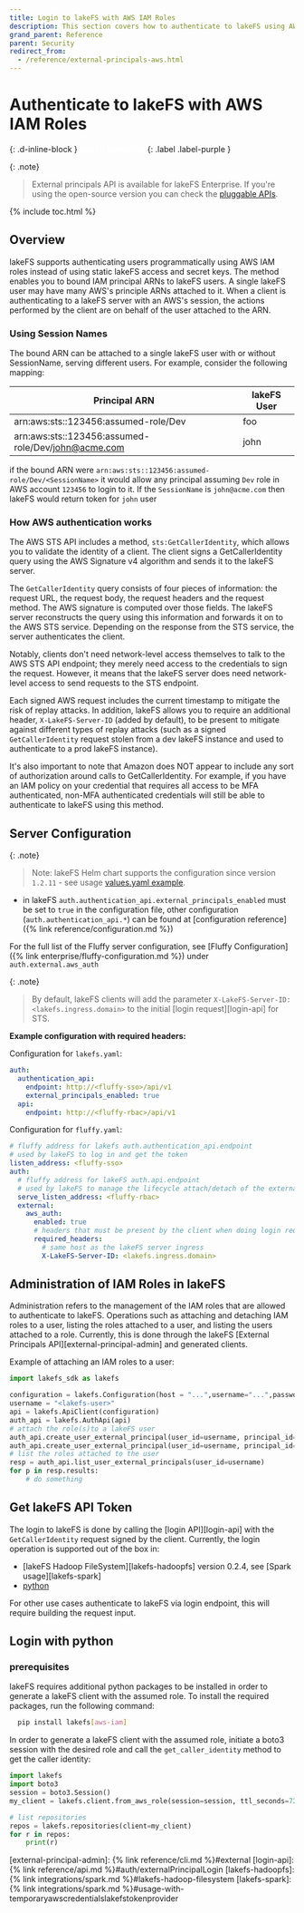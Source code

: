 ```yaml
---
title: Login to lakeFS with AWS IAM Roles
description: This section covers how to authenticate to lakeFS using AWS IAM.
grand_parent: Reference
parent: Security
redirect_from:
  - /reference/external-principals-aws.html
---
```


# Authenticate to lakeFS with AWS IAM Roles

{: .d-inline-block }
<a style="color: white;" href="#sso-for-lakefs-enterprise">lakeFS Enterprise</a>
{: .label .label-purple }

{: .note}
> External principals API is available for lakeFS Enterprise. If you're using the open-source version you can check the [pluggable APIs](https://docs.lakefs.io/reference/security/rbac.html#pluggable-authentication-and-authorization).

{% include toc.html %}

## Overview 

lakeFS supports authenticating users programmatically using AWS IAM roles instead of using static lakeFS access and secret keys.
The method enables you to bound IAM principal ARNs to lakeFS users.
A single lakeFS user may have many AWS's principle ARNs attached to it. When a client is authenticating to a lakeFS server with an AWS's session, the actions performed by the client are on behalf of the user attached to the ARN.

### Using Session Names

The bound ARN can be attached to a single lakeFS user with or without SessionName, serving different users.
For example, consider the following mapping: 

| Principal ARN                                       | lakeFS User |
|-----------------------------------------------------|-------------|
| arn:aws:sts::123456:assumed-role/Dev                | foo         |
| arn:aws:sts::123456:assumed-role/Dev/john@acme.com  | john        |

if the bound ARN were `arn:aws:sts::123456:assumed-role/Dev/<SessionName>` it would allow any principal assuming `Dev` role in AWS account `123456` to login to it.
If the `SessionName` is `john@acme.com` then lakeFS would return token for `john` user

### How AWS authentication works

The AWS STS API includes a method, `sts:GetCallerIdentity`, which allows you to validate the identity of a client. The client signs a GetCallerIdentity query using the AWS Signature v4 algorithm and sends it to the lakeFS server. 

The `GetCallerIdentity` query consists of four pieces of information: the request URL, the request body, the request headers and the request method. The AWS signature is computed over those fields. The lakeFS server reconstructs the query using this information and forwards it on to the AWS STS service. Depending on the response from the STS service, the server authenticates the client.

Notably, clients don't need network-level access themselves to talk to the AWS STS API endpoint; they merely need access to the credentials to sign the request. However, it means that the lakeFS server does need network-level access to send requests to the STS endpoint.

Each signed AWS request includes the current timestamp to mitigate the risk of replay attacks. In addition, lakeFS allows you to require an additional header, `X-LakeFS-Server-ID` (added by default), to be present to mitigate against different types of replay attacks (such as a signed `GetCallerIdentity` request stolen from a dev lakeFS instance and used to authenticate to a prod lakeFS instance). 

It's also important to note that Amazon does NOT appear to include any sort of authorization around calls to GetCallerIdentity. For example, if you have an IAM policy on your credential that requires all access to be MFA authenticated, non-MFA authenticated credentials will still be able to authenticate to lakeFS using this method.


## Server Configuration

{: .note}
> Note: lakeFS Helm chart supports the configuration since version `1.2.11` - see usage [values.yaml example](https://github.com/treeverse/charts/blob/master/examples/lakefs/enterprise/values-external-aws.yaml).

* in lakeFS `auth.authentication_api.external_principals_enabled` must be set to `true` in the configuration file, other configuration (`auth.authentication_api.*`) can be found at [configuration reference]({% link reference/configuration.md %})

For the full list of the Fluffy server configuration, see [Fluffy Configuration]({% link enterprise/fluffy-configuration.md %}) under `auth.external.aws_auth`


{: .note}
> By default, lakeFS clients will add the parameter `X-LakeFS-Server-ID: <lakefs.ingress.domain>` to the initial [login request][login-api] for STS.


**Example configuration with required headers:**

Configuration for `lakefs.yaml`: 

```yaml
auth:
  authentication_api:
    endpoint: http://<fluffy-sso>/api/v1
    external_principals_enabled: true
  api:
    endpoint: http://<fluffy-rbac>/api/v1
```

Configuration for `fluffy.yaml`:

```yaml
# fluffy address for lakefs auth.authentication_api.endpoint
# used by lakeFS to log in and get the token
listen_address: <fluffy-sso>
auth:
  # fluffy address for lakeFS auth.api.endpoint 
  # used by lakeFS to manage the lifecycle attach/detach of the external principals
  serve_listen_address: <fluffy-rbac>
  external:
    aws_auth:
      enabled: true
      # headers that must be present by the client when doing login request
      required_headers:
        # same host as the lakeFS server ingress
        X-LakeFS-Server-ID: <lakefs.ingress.domain>
```

## Administration of IAM Roles in lakeFS

Administration refers to the management of the IAM roles that are allowed to authenticate to lakeFS.
Operations such as attaching and detaching IAM roles to a user, listing the roles attached to a user, and listing the users attached to a role. 
Currently, this is done through the lakeFS [External Principals API][external-principal-admin] and generated clients.

Example of attaching an IAM roles to a user:

```python
import lakefs_sdk as lakefs  

configuration = lakefs.Configuration(host = "...",username="...",password="...")
username = "<lakefs-user>"
api = lakefs.ApiClient(configuration)
auth_api = lakefs.AuthApi(api)
# attach the role(s)to a lakeFS user
auth_api.create_user_external_principal(user_id=username, principal_id='arn:aws:sts::<id>:assumed-role/<role A>/<optional session name>')
auth_api.create_user_external_principal(user_id=username, principal_id='arn:aws:sts::<id>:assumed-role/<role B>')
# list the roles attached to the user
resp = auth_api.list_user_external_principals(user_id=username)
for p in resp.results:
    # do something
```


## Get lakeFS API Token

The login to lakeFS is done by calling the [login API][login-api] with the `GetCallerIdentity` request signed by the client.
Currently, the login operation is supported out of the box in:
- [lakeFS Hadoop FileSystem][lakefs-hadoopfs] version 0.2.4, see [Spark usage][lakefs-spark]
- [python](#login-with-python)

For other use cases authenticate to lakeFS via login endpoint, this will require building the request input.

## Login with python

### prerequisites

lakeFS requires additional python packages to be installed in order to generate a lakeFS client with the assumed role.
To install the required packages, run the following command:

```sh
  pip install lakefs[aws-iam]
```

In order to generate a lakeFS client with the assumed role, initiate a boto3 session with the desired role and call the `get_caller_identity` method to get the caller identity:


```python
import lakefs
import boto3    
session = boto3.Session()
my_client = lakefs.client.from_aws_role(session=session, ttl_seconds=7200, host="<lakefs-host>")

# list repositories
repos = lakefs.repositories(client=my_client)
for r in repos:
    print(r)
```


[external-principal-admin]:  {% link reference/cli.md %}#external
[login-api]: {% link reference/api.md %}#auth/externalPrincipalLogin
[lakefs-hadoopfs]:  {% link integrations/spark.md %}#lakefs-hadoop-filesystem
[lakefs-spark]:  {% link integrations/spark.md %}#usage-with-temporaryawscredentialslakefstokenprovider
